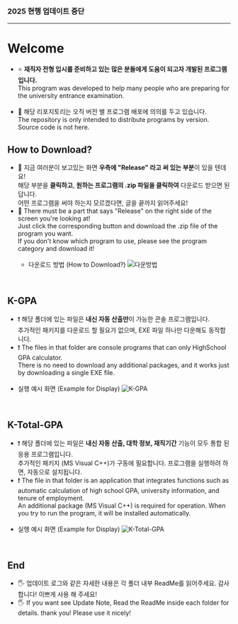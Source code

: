 ### 2025 현행 업데이트 중단
---
# Welcome
- ⭐ **재직자 전형 입시를 준비하고 있는 많은 분들에게 도움이 되고자 개발된 프로그램입니다.<br>**
This program was developed to help many people who are preparing for the university entrance examination.<br><br>
- 🔐 해당 리포지토리는 오직 버전 별 프로그램 배포에 의의를 두고 있습니다. <br>
The repository is only intended to distribute programs by version. Source code is not here.<br>

## How to Download?
 - 🐳 지금 여러분이 보고있는 화면 **우측에 "Release" 라고 써 있는 부분**이 있을 텐데요! <br>
   해당 부분을 **클릭하고**, **원하는 프로그램의 .zip 파일을 클릭하여** 다운로드 받으면 된답니다.<br>
   어떤 프로그램을 써야 하는지 모르겠다면, 글을 끝까지 읽어주세요! <br>
- 🐳 There must be a part that says "Release" on the right side of the screen you're looking at! <br>
   Just click the corresponding button and download the .zip file of the program you want.<br>
   If you don't know which program to use, please see the program category and download it! <br><br>
  - 다운로드 방법 (How to Download?) 
![다운방법](https://github.com/devbini/Korean-Highschool-GPA-calculator/assets/106393694/383a15d9-8b2b-4104-94f0-ad340fe8acac)
<br>

## K-GPA
 - ❗ 해당 폴더에 있는 파일은 **내신 자동 산출만**이 가능한 콘솔 프로그램입니다.<br>
   추가적인 패키지를 다운로드 할 필요가 없으며, EXE 파일 하나만 다운해도 동작합니다. 
 - ❗ The files in that folder are console programs that can only HighSchool GPA calculator. <br>
   There is no need to download any additional packages, and it works just by downloading a single EXE file.<br><br>
  - 실행 예시 화면 (Example for Display)
![K-GPA](https://github.com/devbini/Korean-Incumbent-Univ/assets/106393694/5635d446-5bc3-4f33-9927-00416753710d)
<br>

## K-Total-GPA
 - ❗ 해당 폴더에 있는 파일은 **내신 자동 산출, 대학 정보, 재직기간** 기능이 모두 통합 된 응용 프로그램입니다.<br>
   추가적인 패키지 (MS Visual C++)가 구동에 필요합니다. 프로그램을 실행하려 하면, 자동으로 설치됩니다. <br>
 - ❗ The file in that folder is an application that integrates functions such as<br>automatic calculation of high school GPA, university information, and tenure of employment.<br>
   An additional package (MS Visual C++) is required for operation. When you try to run the program, it will be installed automatically.<br><br>
  - 실행 예시 화면 (Example for Display)
![K-Total-GPA](https://github.com/devbini/Korean-Incumbent-Univ/assets/106393694/6a74ae28-77be-4c85-9482-b7d554084752)
<br>

## End
 - 🖐️ 업데이트 로그와 같은 자세한 내용은 각 폴더 내부 ReadMe를 읽어주세요. 감사합니다! 이쁘게 사용 해 주세요!<br>
 - 🖐️ If you want see Update Note, Read the ReadMe inside each folder for details. thank you! Please use it nicely!
